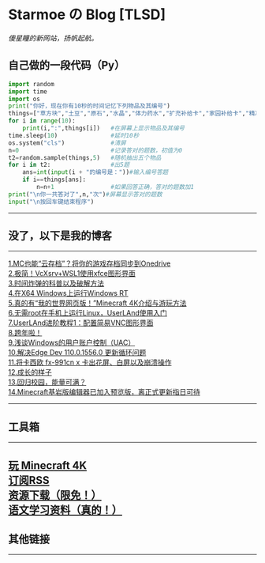# Starmoe の Blog [TLSD]

*傻星瞳的新网站，扬帆起航。*

## 自己做的一段代码（Py）

~~~ py
import random
import time
import os
print("你好，现在你有10秒的时间记忆下列物品及其编号")
things=["草方块","土豆","原石","水晶","体力药水","扩充补给卡","家园补给卡","精准补给卡","黑曜石","基岩"]
for i in range(10):
    print(i,":",things[i])   #在屏幕上显示物品及其编号
time.sleep(10)               #延时10秒
os.system("cls")             #清屏
n=0                          #记录答对的题数，初值为0
t2=random.sample(things,5)   #随机抽出五个物品
for i in t2:                 #出5题
    ans=int(input(i + "的编号是："))#输入编号答题
    if i==things[ans]:
        n=n+1                #如果回答正确，答对的题数加1
print("\n你一共答对了",n,"次")#屏幕显示答对的题数
input("\n按回车键结束程序")
~~~

---

## 没了，以下是我的博客  

---

[1.MC也能“云存档”？将你的游戏存档同步到Onedrive](/archive/2022-12-29-01.html "MC也能“云存档”？将你的游戏存档同步到Onedrive")  
[2.极简！VcXsrv+WSL1使用xfce图形界面](/archive/2022-12-29-02.html "极简！VcXsrv+WSL1使用xfce图形界面")  
[3.时间炸弹的科普以及破解方法](/archive/2022-12-29-03.html "时间炸弹的科普以及破解方法")  
[4.在X64 Windows上运行Windows RT](/archive/2022-12-30-01.html "在X64 Windows上运行Windows RT")  
[5.真的有“我的世界网页版！”Minecraft 4K介绍与游玩方法](/archive/2022-12-30-02.html "真的有“我的世界网页版！”Minecraft 4K介绍与游玩方法")  
[6.无需root在手机上运行Linux，UserLAnd使用入门](/archive/2022-12-30-03.html "无需root在手机上运行Linux，UserLAnd使用入门")  
[7.UserLAnd进阶教程1：配置简易VNC图形界面](/archive/2022-12-31-01.html "UserLAnd进阶教程1：配置简易VNC图形界面")  
[8.跨年啦！](/archive/2023-01-01-01.html "跨年啦！")  
[9.浅谈Windows的用户账户控制（UAC）](/archive/2023-01-04-01.html "浅谈Windows的用户账户控制（UAC）")  
[10.解决Edge Dev 110.0.1556.0 更新循环问题](/archive/2023-01-06-01.html "解决Edge Dev 110.0.1556.0 更新循环问题")  
[11.将卡西欧 fx-991cn x 卡出花屏、白屏以及崩溃操作](/archive/2023-01-27-01.html "将卡西欧 fx-991cn x 卡出花屏、白屏以及崩溃操作")  
[12.成长的样子](/archive/2023-02-18-01.html "成长的样子")  
[13.回归校园，能量可满？](/archive/2023-02-19-01.html "回归校园，能量可满？")  
[14.Minecraft基岩版编辑器已加入预览版，离正式更新指日可待](/archive/2023-03-18-01.html "Minecraft基岩版编辑器已加入预览版，离正式更新指日可待")  

---

## 工具箱

---

[玩 Minecraft 4K](/Other/MC4K.html)  
[订阅RSS](/rss/atom.xml)  
[资源下载（限免！）](https://static.ltlec.com/87ae02c3-1da6-41e6-b460-452977772866%20(1).mp4)  
[语文学习资料（真的！）](/archive/summary/2023-up-01.html)  
---

## 其他链接

---
